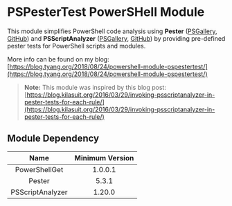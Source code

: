 # PSPesterTest PowerSHell Module

This module simplifies PowerShell code analysis using **Pester**  ([PSGallery](https://www.powershellgallery.com/packages/Pester/), [GitHub](https://github.com/Pester/Pester)) and **PSScriptAnalyzer** ([PSGallery](https://www.powershellgallery.com/packages/PSScriptAnalyzer/), [GitHub](https://github.com/PowerShell/PSScriptAnalyzer)) by providing pre-defined pester tests for PowerShell scripts and modules.

More info can be found on my blog: [https://blog.tyang.org/2018/08/24/powershell-module-pspestertest/](https://blog.tyang.org/2018/08/24/powershell-module-pspestertest/)

> **Note:** This module was inspired by this blog post: [https://blog.kilasuit.org/2016/03/29/invoking-psscriptanalyzer-in-pester-tests-for-each-rule/](https://blog.kilasuit.org/2016/03/29/invoking-psscriptanalyzer-in-pester-tests-for-each-rule/)

## Module Dependency

| Name | Minimum Version |
| :--: | :-------------: |
| PowerShellGet | 1.0.0.1 |
| Pester | 5.3.1 |
| PSScriptAnalyzer | 1.20.0 |
